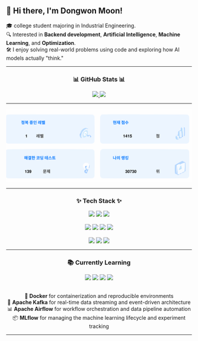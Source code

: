## 👋 Hi there, I'm Dongwon Moon!

🎓 college student majoring in Industrial Engineering.  
🔍 Interested in **Backend development**, **Artificial Intelligence**, **Machine Learning**, and **Optimization**.  
🛠️ I enjoy solving real-world problems using code and exploring how AI models actually "think."  

---

<h3 align="center">📊 GitHub Stats 📊</h3>

<div align="center">
  <a href="https://github.com/anuraghazra/github-readme-stats">
    <img src="https://github-readme-stats.vercel.app/api?username=dongwonmoon&theme=blue-green&show_icons=true&count_private=true" />
  </a>
  <a href="https://github.com/anuraghazra/github-readme-stats">
    <img src="https://github-readme-stats.vercel.app/api/top-langs/?username=dongwonmoon&theme=blue-green&layout=compact" />
  </a>
</div>

---

<!-- 프로그래머스 뱃지 -->
<div align="center">
  <img src="https://raw.githubusercontent.com/dongwonmoon/Programmers_Badge_Generator/main/result/result.svg" alt="Programmers Badge" />
</div>

---

<h3 align="center">✨ Tech Stack ✨</h3>

<div align="center">
  <!-- Main Languages -->
  <img src="https://img.shields.io/badge/Python-3670A0?style=for-the-badge&logo=python&logoColor=ffdd54" />
  <img src="https://img.shields.io/badge/Python-3670A0?style=for-the-badge&logo=python&logoColor=ffdd54" />
  <img src="https://img.shields.io/badge/Python-3670A0?style=for-the-badge&logo=python&logoColor=ffdd54" />
</div>

<br>

<div align="center">
  <!-- AI & Data Tools -->
  <img src="https://img.shields.io/badge/Pandas-150458.svg?style=for-the-badge&logo=pandas&logoColor=white" />
  <img src="https://img.shields.io/badge/Matplotlib-11557c.svg?style=for-the-badge&logo=Matplotlib&logoColor=white" />
  <img src="https://img.shields.io/badge/PyTorch-EE4C2C.svg?style=for-the-badge&logo=PyTorch&logoColor=white" />
  <img src="https://img.shields.io/badge/scikit--learn-F7931E.svg?style=for-the-badge&logo=scikit-learn&logoColor=white" />
</div>

<br>

<div align="center">
  <!-- Backend & DB -->
  <img src="https://img.shields.io/badge/FastAPI-009688?style=for-the-badge&logo=fastapi&logoColor=white" />
  <img src="https://img.shields.io/badge/MariaDB-003545?style=for-the-badge&logo=mariadb&logoColor=white" />
  <img src="https://img.shields.io/badge/MongoDB-4ea94b.svg?style=for-the-badge&logo=mongodb&logoColor=white" />
</div>

---

<h3 align="center">📚 Currently Learning</h3>

<div align="center">
  <img src="https://img.shields.io/badge/Docker-2496ED?style=for-the-badge&logo=docker&logoColor=white" />
  <img src="https://img.shields.io/badge/Apache%20Kafka-231F20?style=for-the-badge&logo=apache-kafka&logoColor=white" />
  <img src="https://img.shields.io/badge/Apache%20Airflow-017CEE?style=for-the-badge&logo=apache-airflow&logoColor=white" />
  <img src="https://img.shields.io/badge/MLflow-023430?style=for-the-badge&logo=mlflow&logoColor=white" />
</div>

<br>

<p align="center">
  🐳 <b>Docker</b> for containerization and reproducible environments<br>
  🔄 <b>Apache Kafka</b> for real-time data streaming and event-driven architecture<br>
  📊 <b>Apache Airflow</b> for workflow orchestration and data pipeline automation<br>
  📦 <b>MLflow</b> for managing the machine learning lifecycle and experiment tracking<br>
</p>

---
